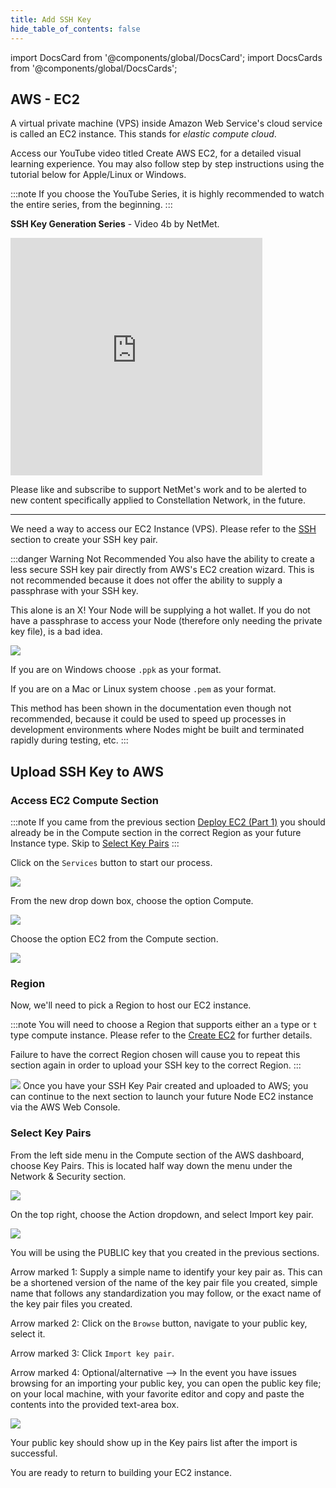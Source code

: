 ```yaml
---
title: Add SSH Key
hide_table_of_contents: false
---
```

<intro-end />

import DocsCard from '@components/global/DocsCard';
import DocsCards from '@components/global/DocsCards';

<head>
  <title>AWS Apply SSH Keys</title>
  <meta
    name="description"
    content="Uploading our Public key to AWS EC2 Instance"
  />
</head>

## AWS - EC2

A virtual private machine (VPS) inside Amazon Web Service's cloud service is called an EC2 instance. This stands for *elastic compute cloud*.

Access our YouTube video titled Create AWS EC2, for a detailed visual learning experience. You may also follow step by step instructions using the tutorial below for Apple/Linux or Windows. 

:::note
If you choose the YouTube Series, it is highly recommended to watch the entire series, from the beginning.
:::
<br/>

**SSH Key Generation Series** - Video 4b by NetMet.

<iframe width="80%" height="380" src="https://www.youtube.com/embed/0plYuXJwfOU" title="YouTube video player" frameborder="0" allow="accelerometer; autoplay; clipboard-write; encrypted-media; gyroscope; picture-in-picture" allowfullscreen></iframe>

Please like and subscribe to support NetMet's work and to be alerted to new content specifically applied to Constellation Network, in the future.

---

We need a way to access our EC2 Instance (VPS). Please refer to the [SSH](/validate/validator/ssh-keys) section to create your SSH key pair.  

:::danger Warning Not Recommended
You also have the ability to create a less secure SSH key pair directly from AWS's EC2 creation wizard.  This is not recommended because it does not offer the ability to supply a passphrase with your SSH key.  

This alone is an X!  Your Node will be supplying a hot wallet. If you do not have a passphrase to access your Node (therefore only needing the private key file), is a bad idea.

![](/img/validator_nodes/node-aws-autosshkey.png)

If you are on Windows choose `.ppk` as your format.

If you are on a Mac or Linux system choose `.pem` as your format.

This method has been shown in the documentation even though not recommended, because it could be used to speed up processes in development environments where Nodes might be built and terminated rapidly during testing, etc.
:::

## Upload SSH Key to AWS

### Access EC2 Compute Section

:::note
If you came from the previous section [Deploy EC2 (Part 1)](/validate/setup-guides/aws/createEC2) you should already be in the Compute section in the correct Region as your future Instance type. Skip to [Select Key Pairs](#select-key-pairs)
:::

Click on the `Services` button to start our process.

![](/img/validator_nodes/node-aws-ec2-services1.png)

From the new drop down box, choose the option Compute.

![](/img/validator_nodes/node-aws-ec2-services2.png)

Choose the option EC2 from the Compute section.

![](/img/validator_nodes/node-aws-ec2-services3.png)

### Region

Now, we'll need to pick a Region to host our EC2 instance.

:::note
You will need to choose a Region that supports either an `a` type or `t` type compute instance.  Please refer to the [Create EC2](/validate/setup-guides/aws/createEC2) for further details.

Failure to have the correct Region chosen will cause you to repeat this section again in order to upload your SSH key to the correct Region.
:::

![](/img/validator_nodes/node-aws-ec2-3.png)
Once you have your SSH Key Pair created and uploaded to AWS; you can continue to the next section to launch your future Node EC2 instance via the AWS Web Console. 

### Select Key Pairs

From the left side menu in the Compute section of the AWS dashboard, choose Key Pairs.  This is located half way down the menu under the Network & Security section.

![](/img/validator_nodes/node-aws-keypair-section.png)

On the top right, choose the Action dropdown, and select Import key pair.

![](/img/validator_nodes/node-aws-keypair-import.png)

You will be using the PUBLIC key that you created in the previous sections.

Arrow marked 1: Supply a simple name to identify your key pair as.  This can be a shortened version of the name of the key pair file you created, simple name that follows any standardization you may follow, or the exact name of the key pair files you created.  

Arrow marked 2: Click on the `Browse` button, navigate to your public key, select it.

Arrow marked 3: Click `Import key pair`.

Arrow marked 4: Optional/alternative --> In the event you have issues browsing for an importing your public key, you can open the public key file; on your local machine, with your favorite editor and copy and paste the contents into the provided text-area box.

![](/img/validator_nodes/node-aws-keypair-import2.png)

Your public key should show up in the Key pairs list after the import is successful.

You are ready to return to building your EC2 instance.